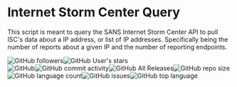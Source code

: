 # Internet Storm Center Query

This script is meant to query the SANS Internet Storm Center API to pull ISC's data about a IP address, or list of IP addresses.
Specifically being the number of reports about a given IP and the number of reporting endpoints.

<img alt="GitHub followers" src="https://img.shields.io/github/followers/loganflook?style=social"><img alt="GitHub User's stars" src="https://img.shields.io/github/stars/loganflook?style=social"><BR /><img alt="GitHub" src="https://img.shields.io/github/license/loganflook/InternetStormCenterQuery"><img alt="GitHub commit activity" src="https://img.shields.io/github/commit-activity/m/loganflook/InternetStormCenterQuery"><img alt="GitHub All Releases" src="https://img.shields.io/github/downloads/loganflook/InternetStormCenterQuery/total"><img alt="GitHub repo size" src="https://img.shields.io/github/repo-size/loganflook/InternetStormCenterQuery"><img alt="GitHub language count" src="https://img.shields.io/github/languages/count/loganflook/InternetStormCenterQuery"><img alt="GitHub issues" src="https://img.shields.io/github/issues/loganflook/InternetStormCenterQuery"><img alt="GitHub top language" src="https://img.shields.io/github/languages/top/loganflook/InternetStormCenterQuery">